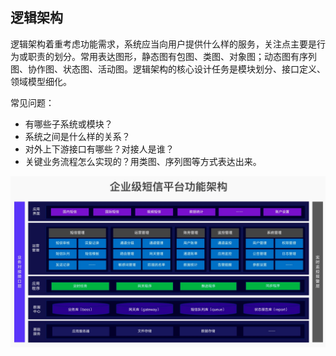 ## 逻辑架构

逻辑架构着重考虑功能需求，系统应当向用户提供什么样的服务，关注点主要是行为或职责的划分。常用表达图形，静态图有包图、类图、对象图；动态图有序列图、协作图、状态图、活动图。逻辑架构的核心设计任务是模块划分、接口定义、领域模型细化。

常见问题：

+ 有哪些子系统或模块？
+ 系统之间是什么样的关系？
+ 对外上下游接口有哪些？对接人是谁？
+ 关键业务流程怎么实现的？用类图、序列图等方式表达出来。

<img src="../pic/logic.jpeg" style="zoom:0%;" />



